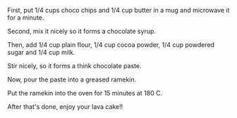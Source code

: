 First, put 1/4 cups choco chips and 1/4 cup butter in a mug and microwave it for a minute.

Second, mix it nicely so it forms a chocolate syrup.

Then, add 1/4 cup plain flour, 1/4 cup cocoa powder, 1/4 cup powdered sugar and 1/4 cup milk.

Stir nicely, so it forms a think chocolate paste.

Now, pour the paste into a greased ramekin.

Put the ramekin into the oven for 15 minutes at 180 C.

After that's done, enjoy your lava cake!!

